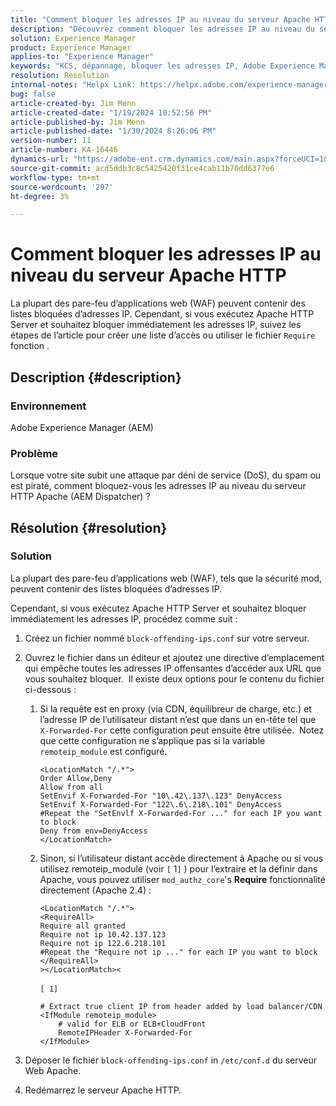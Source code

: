 ```yaml
---
title: "Comment bloquer les adresses IP au niveau du serveur Apache HTTP"
description: "Découvrez comment bloquer les adresses IP au niveau du serveur Apache HTTP."
solution: Experience Manager
product: Experience Manager
applies-to: "Experience Manager"
keywords: "KCS, dépannage, bloquer les adresses IP, Adobe Experience Manager, AEM, Apache HTTP Server, attaque DoS, WAF, pare-feu d’application web, AEM Dispatcher, fonctionnalité Require"
resolution: Resolution
internal-notes: "Helpx Link: https://helpx.adobe.com/experience-manager/kb/block-ips-apache-http-server.html#remoteip_module"
bug: false
article-created-by: Jim Menn
article-created-date: "1/19/2024 10:52:56 PM"
article-published-by: Jim Menn
article-published-date: "1/30/2024 8:26:06 PM"
version-number: 11
article-number: KA-16446
dynamics-url: "https://adobe-ent.crm.dynamics.com/main.aspx?forceUCI=1&pagetype=entityrecord&etn=knowledgearticle&id=d68cc17a-1db7-ee11-a569-6045bd006268"
source-git-commit: acd5ddb3c8c5425420f31ce4cab11b70dd6377e6
workflow-type: tm+mt
source-wordcount: '297'
ht-degree: 3%

---
```


# Comment bloquer les adresses IP au niveau du serveur Apache HTTP


La plupart des pare-feu d’applications web (WAF) peuvent contenir des listes bloquées d’adresses IP. Cependant, si vous exécutez Apache HTTP Server et souhaitez bloquer immédiatement les adresses IP, suivez les étapes de l’article pour créer une liste d’accès ou utiliser le fichier `Require` fonction .

## Description {#description}


### Environnement

Adobe Experience Manager (AEM)

### Problème

Lorsque votre site subit une attaque par déni de service (DoS), du spam ou est piraté, comment bloquez-vous les adresses IP au niveau du serveur HTTP Apache (AEM Dispatcher) ?


## Résolution {#resolution}


### Solution

La plupart des pare-feu d’applications web (WAF), tels que la sécurité mod, peuvent contenir des listes bloquées d’adresses IP.

Cependant, si vous exécutez Apache HTTP Server et souhaitez bloquer immédiatement les adresses IP, procédez comme suit :

1. Créez un fichier nommé `block-offending-ips.conf` sur votre serveur.
2. Ouvrez le fichier dans un éditeur et ajoutez une directive d’emplacement qui empêche toutes les adresses IP offensantes d’accéder aux URL que vous souhaitez bloquer.  Il existe deux options pour le contenu du fichier ci-dessous :

   1. Si la requête est en proxy (via CDN, équilibreur de charge, etc.) et l’adresse IP de l’utilisateur distant n’est que dans un en-tête tel que `X-Forwarded-For` cette configuration peut ensuite être utilisée.  Notez que cette configuration ne s’applique pas si la variable `remoteip_module` est configuré. 

      ```
      <LocationMatch "/.*">
      Order Allow,Deny
      Allow from all
      SetEnvif X-Forwarded-For "10\.42\.137\.123" DenyAccess
      SetEnvif X-Forwarded-For "122\.6\.218\.101" DenyAccess
      #Repeat the "SetEnvlf X-Forwarded-For ..." for each IP you want to block
      Deny from env=DenyAccess
      </LocationMatch>
      ```


   2. Sinon, si l’utilisateur distant accède directement à Apache ou si vous utilisez remoteip_module (voir `[` 1`]` ) pour l’extraire et la définir dans Apache, vous pouvez utiliser `mod_authz_core`&#39;s <b>Require</b> fonctionnalité directement (Apache 2.4) :

      ```
      <LocationMatch "/.*">
      <RequireAll>
      Require all granted
      Require not ip 10.42.137.123
      Require not ip 122.6.218.101
      #Repeat the "Require not ip ..." for each IP you want to block
      </RequireAll>
      ></LocationMatch><
      ```



      `[ 1]`
 <br>

      ```
      # Extract true client IP from header added by load balancer/CDN
      <IfModule remoteip_module>
          # valid for ELB or ELB+CloudFront
          RemoteIPHeader X-Forwarded-For
      </IfModule>
      ```


3. Déposer le fichier `block-offending-ips.conf` in `/etc/conf.d` du serveur Web Apache.
4. Redémarrez le serveur Apache HTTP.

